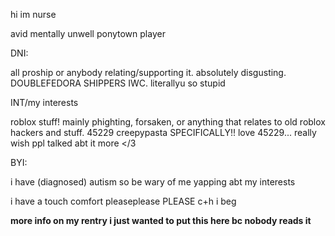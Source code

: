 hi im nurse

avid mentally unwell ponytown player

DNI:

all proship or anybody relating/supporting it. absolutely disgusting. DOUBLEFEDORA SHIPPERS IWC. literallyu so stupid

INT/my interests

roblox stuff! mainly phighting, forsaken, or anything that relates to old roblox hackers and stuff. 45229 creepypasta SPECIFICALLY!! love 45229... really wish ppl talked abt it more </3

BYI:

i have (diagnosed) autism so be wary of me yapping abt my interests

i have a touch comfort pleaseplease PLEASE c+h i beg

**more info on my rentry i just wanted to put this here bc nobody reads it**
